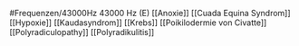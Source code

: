 #Frequenzen/43000Hz
43000 Hz (E)
[[Anoxie]]
[[Cuada Equina Syndrom]]
[[Hypoxie]]
[[Kaudasyndrom]]
[[Krebs]]
[[Poikilodermie von Civatte]]
[[Polyradiculopathy]]
[[Polyradikulitis]]